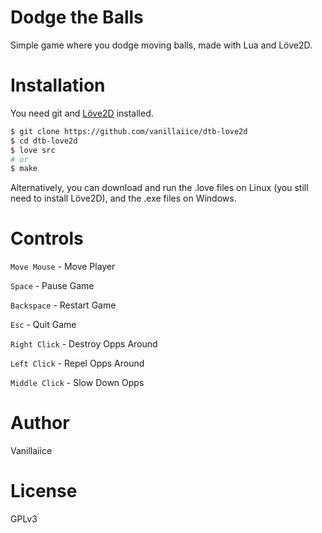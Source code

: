 # Dodge the Balls

Simple game where you dodge moving balls, made with Lua and Löve2D.

# Installation

You need git and [Löve2D](https://love2d.org/) installed.

```sh
$ git clone https://github.com/vanillaiice/dtb-love2d
$ cd dtb-love2d
$ love src
# or
$ make
```

Alternatively, you can download and run the .love files on Linux (you still need to install Löve2D),
and the .exe files on Windows.

# Controls

`Move Mouse` - Move Player

`Space` - Pause Game

`Backspace` - Restart Game

`Esc` - Quit Game

`Right Click` - Destroy Opps Around

`Left Click` - Repel Opps Around

`Middle Click` - Slow Down Opps

# Author

Vanillaiice

# License

GPLv3
